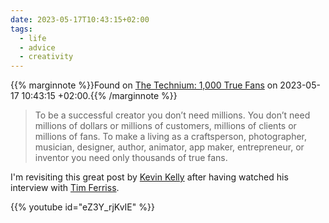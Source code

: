```yaml
---
date: 2023-05-17T10:43:15+02:00
tags:
  - life
  - advice
  - creativity
---
```

{{% marginnote %}}Found on [The Technium: 1,000 True Fans](https://kk.org/thetechnium/1000-true-fans/) on 2023-05-17 10:43:15 +02:00.{{% /marginnote %}}

> To be a successful creator you don’t need millions. You don’t need millions of dollars or millions of customers, millions of clients or millions of fans. To make a living as a craftsperson, photographer, musician, designer, author, animator, app maker, entrepreneur, or inventor you need only thousands of true fans.

I'm revisiting this great post by [Kevin Kelly](https://kk.org/) after having watched his interview with [Tim Ferriss](https://tim.blog/).

{{% youtube id="eZ3Y_rjKvIE" %}}